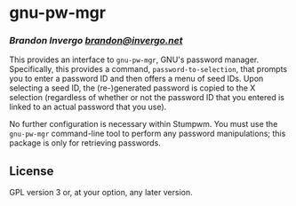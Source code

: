# gnu-pw-mgr
### _Brandon Invergo <brandon@invergo.net>_

This provides an interface to `gnu-pw-mgr`, GNU's password manager.
Specifically, this provides a command, `password-to-selection`, that
prompts you to enter a password ID and then offers a menu of seed
IDs.  Upon selecting a seed ID, the (re-)generated password is copied
to the X selection (regardless of whether or not the password ID that
you entered is linked to an actual password that you use).

No further configuration is necessary within Stumpwm.  You must use
the `gnu-pw-mgr` command-line tool to perform any password
manipulations; this package is only for retrieving passwords.

## License

GPL version 3 or, at your option, any later version.

